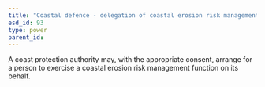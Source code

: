 ```yaml
---
title: "Coastal defence - delegation of coastal erosion risk management function"
esd_id: 93
type: power
parent_id:  
---
```


A coast protection authority may, with the appropriate consent, arrange for a person to exercise a coastal erosion risk management function on its behalf.

